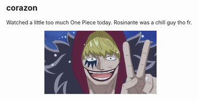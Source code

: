 ## corazon

Watched a little too much One Piece today. Rosinante was a chill guy tho fr.

<img src="/images/2024/2024-11/2024-11-26-corazon/corazon.jpg"
         alt="image of Donquixote Rosinante" width="300" style="display: block; margin: auto;">
